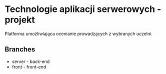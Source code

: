 # Technologie aplikacji serwerowych - projekt
Platforma umożliwiająca ocenianie prowadzących z wybranych uczelni.

## Branches
* server - back-end
* front - front-end
